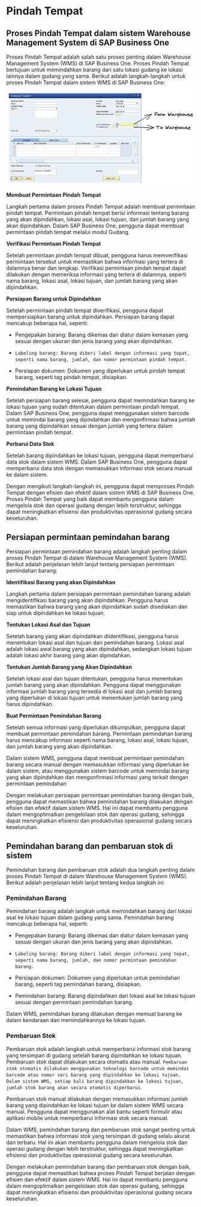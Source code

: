 # Pindah Tempat

## Proses Pindah Tempat dalam sistem Warehouse Management System di SAP Business One

 Proses Pindah Tempat adalah salah satu proses penting dalam Warehouse Management System (WMS) di SAP Business One. Proses Pindah Tempat bertujuan untuk memindahkan barang dari satu lokasi gudang ke lokasi lainnya dalam gudang yang sama. Berikut adalah langkah-langkah untuk proses Pindah Tempat dalam sistem WMS di SAP Business One:
 
![Pindah_tempat](img/Pindah_Tempat.excalidraw.png) 


**Membuat Permintaan Pindah Tempat**

Langkah pertama dalam proses Pindah Tempat adalah membuat permintaan pindah tempat. Permintaan pindah tempat berisi informasi tentang barang yang akan dipindahkan, lokasi asal, lokasi tujuan, dan jumlah barang yang akan dipindahkan. Dalam SAP Business One, pengguna dapat membuat permintaan pindah tempat melalui modul Gudang.

**Verifikasi Permintaan Pindah Tempat**

Setelah permintaan pindah tempat dibuat, pengguna harus memverifikasi permintaan tersebut untuk memastikan bahwa informasi yang tertera di dalamnya benar dan lengkap. Verifikasi permintaan pindah tempat dapat dilakukan dengan memeriksa informasi yang tertera di dalamnya, seperti nama barang, lokasi asal, lokasi tujuan, dan jumlah barang yang akan dipindahkan.

**Persiapan Barang untuk Dipindahkan**

Setelah permintaan pindah tempat diverifikasi, pengguna dapat mempersiapkan barang untuk dipindahkan. Persiapan barang dapat mencakup beberapa hal, seperti:

* Pengepakan barang: Barang dikemas dan diatur dalam kemasan yang sesuai dengan ukuran dan jenis barang yang akan dipindahkan.
  
* ```Labeling barang: Barang diberi label dengan informasi yang tepat, seperti nama barang, jumlah, dan nomor permintaan pindah tempat.```
  
* Persiapan dokumen: Dokumen yang diperlukan untuk pindah tempat barang, seperti tag pindah tempat, disiapkan.


**Pemindahan Barang ke Lokasi Tujuan**

Setelah persiapan barang selesai, pengguna dapat memindahkan barang ke lokasi tujuan yang sudah ditentukan dalam permintaan pindah tempat. Dalam SAP Business One, pengguna dapat menggunakan sistem barcode untuk memindai barang yang dipindahkan dan mengonfirmasi bahwa jumlah barang yang dipindahkan sesuai dengan jumlah yang tertera dalam permintaan pindah tempat.

**Perbarui Data Stok**

Setelah barang dipindahkan ke lokasi tujuan, pengguna dapat memperbarui data stok dalam sistem WMS. Dalam SAP Business One, pengguna dapat memperbarui data stok dengan memasukkan informasi stok secara manual ke dalam sistem.

Dengan mengikuti langkah-langkah ini, pengguna dapat memproses Pindah Tempat dengan efisien dan efektif dalam sistem WMS di SAP Business One. Proses Pindah Tempat yang baik dapat membantu pengguna dalam mengelola stok dan operasi gudang dengan lebih terstruktur, sehingga dapat meningkatkan efisiensi dan produktivitas operasional gudang secara keseluruhan.

## Persiapan permintaan pemindahan barang

Persiapan permintaan pemindahan barang adalah langkah penting dalam proses Pindah Tempat di dalam Warehouse Management System (WMS). Berikut adalah penjelasan lebih lanjut tentang persiapan permintaan pemindahan barang:

**Identifikasi Barang yang akan Dipindahkan**

Langkah pertama dalam persiapan permintaan pemindahan barang adalah mengidentifikasi barang yang akan dipindahkan. Pengguna harus memastikan bahwa barang yang akan dipindahkan sudah disediakan dan siap untuk dipindahkan ke lokasi tujuan.

**Tentukan Lokasi Asal dan Tujuan**

Setelah barang yang akan dipindahkan diidentifikasi, pengguna harus menentukan lokasi asal dan tujuan dari pemindahan barang. Lokasi asal adalah lokasi awal barang yang akan dipindahkan, sedangkan lokasi tujuan adalah lokasi akhir barang yang akan dipindahkan.


**Tentukan Jumlah Barang yang Akan Dipindahkan**

Setelah lokasi asal dan tujuan ditentukan, pengguna harus menentukan jumlah barang yang akan dipindahkan. Pengguna dapat menggunakan informasi jumlah barang yang tersedia di lokasi asal dan jumlah barang yang diperlukan di lokasi tujuan untuk menentukan jumlah barang yang harus dipindahkan.


**Buat Permintaan Pemindahan Barang**

Setelah semua informasi yang diperlukan dikumpulkan, pengguna dapat membuat permintaan pemindahan barang. Permintaan pemindahan barang harus mencakup informasi seperti nama barang, lokasi asal, lokasi tujuan, dan jumlah barang yang akan dipindahkan.

Dalam sistem WMS, pengguna dapat membuat permintaan pemindahan barang secara manual dengan memasukkan informasi yang diperlukan ke dalam sistem, atau menggunakan sistem barcode untuk memindai barang yang akan dipindahkan dan mengonfirmasi informasi yang terkait dengan permintaan pemindahan 

Dengan melakukan persiapan permintaan pemindahan barang dengan baik, pengguna dapat memastikan bahwa pemindahan barang dilakukan dengan efisien dan efektif dalam sistem WMS. Hal ini dapat membantu pengguna dalam mengoptimalkan pengelolaan stok dan operasi gudang, sehingga dapat meningkatkan efisiensi dan produktivitas operasional gudang secara keseluruhan.

## Pemindahan barang dan pembaruan stok di sistem

Pemindahan barang dan pembaruan stok adalah dua langkah penting dalam proses Pindah Tempat di dalam Warehouse Management System (WMS). Berikut adalah penjelasan lebih lanjut tentang kedua langkah ini:


### Pemindahan Barang

Pemindahan barang adalah langkah untuk memindahkan barang dari lokasi asal ke lokasi tujuan dalam gudang yang sama. Pemindahan barang mencakup beberapa hal, seperti:

* Pengepakan barang: Barang dikemas dan diatur dalam kemasan yang sesuai dengan ukuran dan jenis barang yang akan dipindahkan.

* ```Labeling barang: Barang diberi label dengan informasi yang tepat, seperti nama barang, jumlah, dan nomor permintaan pemindahan barang.```

* Persiapan dokumen: Dokumen yang diperlukan untuk pemindahan barang, seperti tag pemindahan barang, disiapkan.

* Pemindahan barang: Barang dipindahkan dari lokasi asal ke lokasi tujuan sesuai dengan permintaan pemindahan barang.

Dalam WMS, pemindahan barang dilakukan dengan memuat barang ke dalam kendaraan dan memindahkannya ke lokasi tujuan. 


### Pembaruan Stok

Pembaruan stok adalah langkah untuk memperbarui informasi stok barang yang tersimpan di gudang setelah barang dipindahkan ke lokasi tujuan. Pembaruan stok dapat dilakukan secara otomatis atau manual. ```Pembaruan stok otomatis dilakukan menggunakan teknologi barcode untuk memindai barcode atau nomor seri barang yang dipindahkan ke lokasi tujuan. Dalam sistem WMS, setiap kali barang dipindahkan ke lokasi tujuan, jumlah stok barang akan secara otomatis diperbarui```.

Pembaruan stok manual dilakukan dengan memasukkan informasi jumlah barang yang dipindahkan ke lokasi tujuan ke dalam sistem WMS secara manual. Pengguna dapat menggunakan alat bantu seperti formulir atau aplikasi mobile untuk memperbarui informasi stok secara manual.

Dalam WMS, pemindahan barang dan pembaruan stok sangat penting untuk memastikan bahwa informasi stok yang tersimpan di gudang selalu akurat dan terbaru. Hal ini akan membantu pengguna dalam mengelola stok dan operasi gudang dengan lebih terstruktur, sehingga dapat meningkatkan efisiensi dan produktivitas operasional gudang secara keseluruhan.

Dengan melakukan pemindahan barang dan pembaruan stok dengan baik, pengguna dapat memastikan bahwa proses Pindah Tempat berjalan dengan efisien dan efektif dalam sistem WMS. Hal ini dapat membantu pengguna dalam mengoptimalkan pengelolaan stok dan operasi gudang, sehingga dapat meningkatkan efisiensi dan produktivitas operasional gudang secara keseluruhan.

